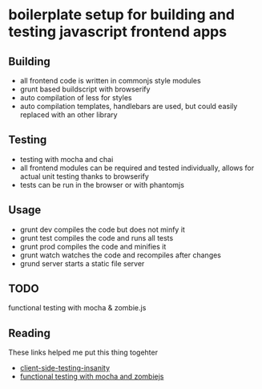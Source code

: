 boilerplate setup for building and testing javascript frontend apps 
===================================================================

Building
--------

* all frontend code is written in commonjs style modules
* grunt based buildscript with browserify
* auto compilation of less for styles
* auto compilation templates, handlebars are used, but could easily replaced with an other library


Testing
-------

* testing with mocha and chai
* all frontend modules can be required and tested individually, allows for actual unit testing thanks to browserify 
* tests can be run in the browser or with phantomjs

Usage
-----

* grunt dev compiles the code but does not minfy it
* grunt test compiles the code and runs all tests
* grunt prod compiles the code and minifies it
* grunt watch watches the code and recompiles after changes
* grund server starts a static file server


TODO
-----------------------------------------
functional testing with mocha & zombie.js


Reading
-------

These links helped me put this thing togehter

* [client-side-testing-insanity](http://rzrsharp.net/2012/08/01/client-side-testing-insanity.html)
* [functional testing with mocha and zombiejs](http://dotheweb.posterous.com/functional-testing-for-nodejs-using-mocha-and)